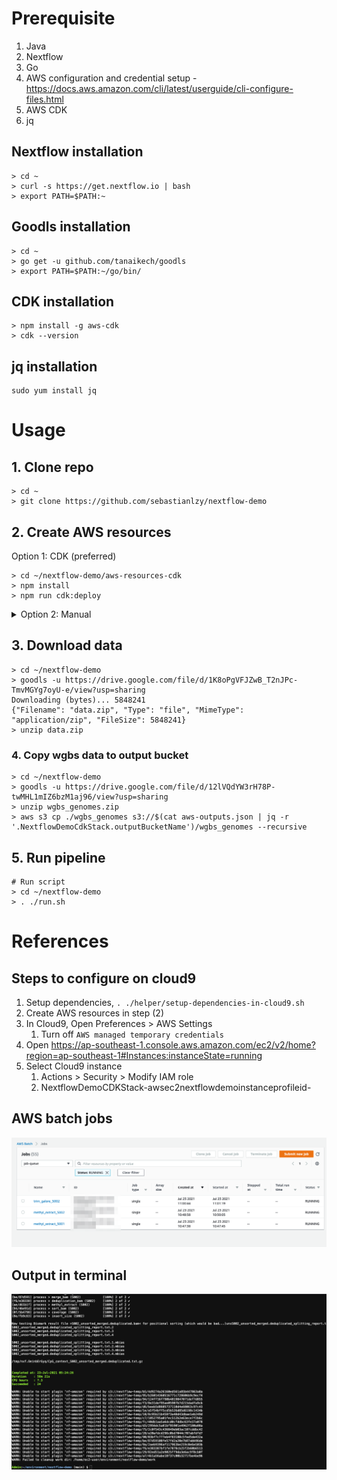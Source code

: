 # Prerequisite

1. Java 
2. Nextflow
3. Go
4. AWS configuration and credential setup - https://docs.aws.amazon.com/cli/latest/userguide/cli-configure-files.html
5. AWS CDK
6. jq


## Nextflow installation

```
> cd ~
> curl -s https://get.nextflow.io | bash
> export PATH=$PATH:~
```

## Goodls installation

```
> cd ~
> go get -u github.com/tanaikech/goodls
> export PATH=$PATH:~/go/bin/
```

## CDK installation

```
> npm install -g aws-cdk
> cdk --version
```

## jq installation

```
sudo yum install jq
```

# Usage
## 1. Clone repo
```
> cd ~
> git clone https://github.com/sebastianlzy/nextflow-demo
```

## 2. Create AWS resources

Option 1: CDK (preferred)

```
> cd ~/nextflow-demo/aws-resources-cdk
> npm install
> npm run cdk:deploy
```

<details>
<summary>Option 2: Manual</summary>

#### Create compute environment
1. Open https://ap-southeast-1.console.aws.amazon.com/batch/home?region=ap-southeast-1#compute-environments
2. Click `create`
3. Fill in as follow:
   1. Compute environment name: `ec2-spot-compute-environment`
   2. Provisioning model: `spot`
   3. Leave the rest as default
4. Click `Create compute environment`

#### Create job queues
1. Open https://ap-southeast-1.console.aws.amazon.com/batch/home?region=ap-southeast-1#queues/new
2. Fill in as follow:
   1. Job queue name: `job-queue`
   2. Select a compute environment: `ec2-spot-compute-environment`
3. Click `Create`

#### Create temp bucket

1. Open https://s3.console.aws.amazon.com/s3/bucket/create?region=ap-southeast-1
2. Fill in as follow:
   1. Bucket name: `nextflow-temp-<timestamp>`
3. Click `Create bucket`

### Create output bucket

1. Open https://s3.console.aws.amazon.com/s3/bucket/create?region=ap-southeast-1
2. Fill in as follow:
   1. Bucket name: `nextflow-ouput-<timestamp>`
3. Click `Create bucket`

### Update aws resource

1. `vim aws-output.json`
2. Fill in all the necessary information in the json

```
{
  "NextflowDemoCdkStack": {
    "tempBucketName": "nextflowdemocdkstack-nextflowtemp498b6c2a-c1siyr411tge",
    "iamBatchRoleName": "aws-batch-nextflow-demo-role",
    "outputBucketName": "nextflowdemocdkstack-nextflowoutput8388dea5-1b8tc4n2wo6tn",
    "jobQueueName": "arn:aws:batch:ap-southeast-1:134800022762:job-queue/nextflow-job-queue-demo"
  }
}

```

</details>

## 3. Download data
```
> cd ~/nextflow-demo
> goodls -u https://drive.google.com/file/d/1K8oPgVFJZwB_T2nJPc-TmvMGYg7oyU-e/view?usp=sharing
Downloading (bytes)... 5848241
{"Filename": "data.zip", "Type": "file", "MimeType": "application/zip", "FileSize": 5848241}
> unzip data.zip
```

### 4. Copy wgbs data to output bucket
```
> cd ~/nextflow-demo
> goodls -u https://drive.google.com/file/d/12lVQdYW3rH78P-twMHL1mIZ6bzM1aj96/view?usp=sharing
> unzip wgbs_genomes.zip
> aws s3 cp ./wgbs_genomes s3://$(cat aws-outputs.json | jq -r '.NextflowDemoCdkStack.outputBucketName')/wgbs_genomes --recursive
```

## 5. Run pipeline

```
# Run script
> cd ~/nextflow-demo
> . ./run.sh
```

# References

## Steps to configure on cloud9
1. Setup dependencies, `. ./helper/setup-dependencies-in-cloud9.sh`
2. Create AWS resources in step (2)
3. In Cloud9, Open Preferences > AWS Settings
   1. Turn off `AWS managed temporary credentials`
2. Open https://ap-southeast-1.console.aws.amazon.com/ec2/v2/home?region=ap-southeast-1#Instances:instanceState=running
3. Select Cloud9 instance
   1. Actions > Security > Modify IAM role
   2. NextflowDemoCDKStack-awsec2nextflowdemoinstanceprofileid-<HashId>


## AWS batch jobs
![aws-batch](./readme/aws-batch-jobs.png)

## Output in terminal
![terminal](./readme/final-output.png)